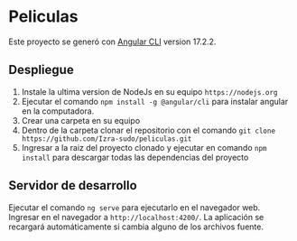 # Peliculas

Este proyecto se generó con [Angular CLI](https://github.com/angular/angular-cli) version 17.2.2.

## Despliegue
1. Instale la ultima version de NodeJs en su equipo `https://nodejs.org`
2. Ejecutar el comando `npm install -g @angular/cli` para instalar angular en la computadora.
3. Crear una carpeta en su equipo
3. Dentro de la carpeta clonar el repositorio con el comando `git clone https://github.com/Izra-sudo/peliculas.git` 
4. Ingresar a la raiz del proyecto clonado y ejecutar en comando `npm install` para descargar todas las dependencias del proyecto

## Servidor de desarrollo
Ejecutar el comando `ng serve` para ejecutarlo en el navegador web.  Ingresar en el navegador a `http://localhost:4200/`. La aplicación se recargará automáticamente si cambia alguno de los archivos fuente.